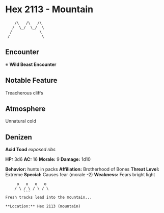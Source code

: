 # Hex 2113 - Mountain
```
    /\   /\   /\
   /  \_/  \_/  \
  /            \
 /              \
```

## Encounter

※ **Wild Beast Encounter**

## Notable Feature

Treacherous cliffs

## Atmosphere

Unnatural cold

## Denizen

**Acid Toad**
*exposed ribs*

**HP:** 3d6 **AC:** 16 **Morale:** 9
**Damage:** 1d10

**Behavior:** hunts in packs
**Affiliation:** Brotherhood of Bones
**Threat Level:** Extreme
**Special:** Causes fear (morale -2)
**Weakness:** Fears bright light

```
     o   o   o   o
    / \ / \ / \ / \
        ```
Fresh tracks lead into the mountain...

**Location:** Hex 2113 (mountain)
